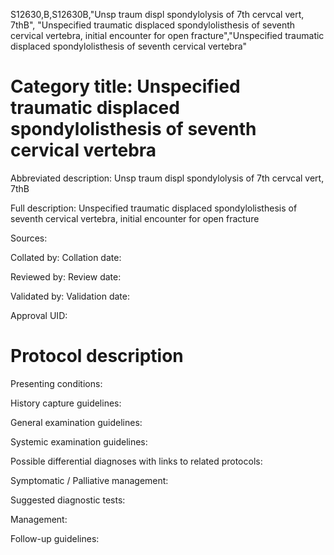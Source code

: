 S12630,B,S12630B,"Unsp traum displ spondylolysis of 7th cervcal vert, 7thB", "Unspecified traumatic displaced spondylolisthesis of seventh cervical vertebra, initial encounter for open fracture","Unspecified traumatic displaced spondylolisthesis of seventh cervical vertebra"
# Category title: Unspecified traumatic displaced spondylolisthesis of seventh cervical vertebra

Abbreviated description: Unsp traum displ spondylolysis of 7th cervcal vert, 7thB

Full description: Unspecified traumatic displaced spondylolisthesis of seventh cervical vertebra, initial encounter for open fracture

Sources:

Collated by:
Collation date:

Reviewed by:
Review date:

Validated by:
Validation date:

Approval UID:

# Protocol description

Presenting conditions:

History capture guidelines:

General examination guidelines:

Systemic examination guidelines:

Possible differential diagnoses with links to related protocols:

Symptomatic / Palliative management:

Suggested diagnostic tests:

Management:

Follow-up guidelines:
